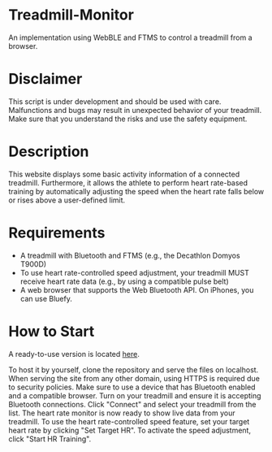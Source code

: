 # Treadmill-Monitor

An implementation using WebBLE and FTMS to control a treadmill from a browser.

# Disclaimer

This script is under development and should be used with care. Malfunctions and bugs may result in unexpected behavior of your treadmill. Make sure that you understand the risks and use the safety equipment.

# Description

This website displays some basic activity information of a connected treadmill. Furthermore, it allows the athlete to perform heart rate-based training by automatically adjusting the speed when the heart rate falls below or rises above a user-defined limit.

# Requirements

- A treadmill with Bluetooth and FTMS (e.g., the Decathlon Domyos T900D)
- To use heart rate-controlled speed adjustment, your treadmill MUST receive heart rate data (e.g., by using a compatible pulse belt)
- A web browser that supports the Web Bluetooth API. On iPhones, you can use Bluefy.

# How to Start

A ready-to-use version is located [here](https://ichbinlaufen.de/laufband/hr-training.html).

To host it by yourself, clone the repository and serve the files on localhost. When serving the site from any other domain, using HTTPS is required due to security policies. Make sure to use a device that has Bluetooth enabled and a compatible browser. Turn on your treadmill and ensure it is accepting Bluetooth connections. Click "Connect" and select your treadmill from the list. The heart rate monitor is now ready to show live data from your treadmill. To use the heart rate-controlled speed feature, set your target heart rate by clicking "Set Target HR". To activate the speed adjustment, click "Start HR Training".
